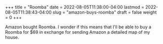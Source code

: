 +++
title = "Roomba"
date = 2022-08-05T11:38:00-04:00
lastmod = 2022-08-05T11:38:43-04:00
slug = "amazon-buys-roomba"
draft = false
weight = 0
+++

Amazon bought Roomba. I wonder if this means that I'll be able to buy a Roomba for $69 in exchange for sending Amazon a detailed map of my house.

[//]: # "Exported with love from a post written in Org mode"
[//]: # "- https://github.com/kaushalmodi/ox-hugo"
